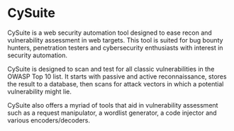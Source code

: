 # CySuite
CySuite is a web security automation tool designed to ease recon and vulnerability assessment in web targets. This tool is suited for bug bounty hunters, penetration testers and cybersecurity enthusiasts with interest in security automation. 

CySuite is designed to scan and test for all classic vulnerabilities in the OWASP Top 10 list. It starts with passive and active reconnaissance, stores the result to a database, then scans for attack vectors in which a potential vulnerability might lie. 

CySuite also offers a myriad of tools that aid in vulnerability assessment such as a request manipulator, a wordlist generator, a code injector and various encoders/decoders.
